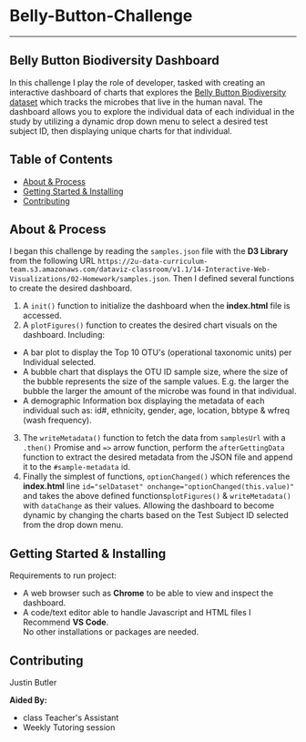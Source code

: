 # Belly-Button-Challenge
--------------------------------
## Belly Button Biodiversity Dashboard

In this challenge I play the role of developer, tasked with creating an interactive dashboard of charts that explores the [Belly Button Biodiversity dataset](http://robdunnlab.com/projects/belly-button-biodiversity/) which tracks the microbes that live in the human naval. The dashboard allows you to explore the individual data of each individual in the study by utilizing a dynamic drop down menu to select a desired test subject ID, then displaying unique charts for that individual.

## Table of Contents

- [About & Process](#about--process)
- [Getting Started & Installing](#getting-started--installing)
- [Contributing](#contributing)

## About & Process

I began this challenge by reading the `samples.json` file with the **D3 Library** from the following URL `https://2u-data-curriculum-team.s3.amazonaws.com/dataviz-classroom/v1.1/14-Interactive-Web-Visualizations/02-Homework/samples.json`. Then I defined several functions to create the desired dashboard. <br>
1. A `init()` function to initialize the dashboard when the **index.html** file is accessed. <br>
2. A `plotFigures()` function to creates the desired chart visuals on the dashboard. Including:
* A bar plot to display the Top 10 OTU's (operational taxonomic units) per Individual selected.
* A bubble chart that displays the OTU ID sample size, where the size of the bubble represents the size of the sample values. E.g. the larger the bubble the larger the amount of the microbe was found in that individual.
* A demographic Information box displaying the metadata of each individual such as: id#, ethnicity, gender, age, location, bbtype & wfreq (wash frequency). <br>
3. The `writeMetadata()` function to fetch the data from `samplesUrl` with a `.then()` Promise and `=>` arrow function, perform the `afterGettingData` function to extract the desired metadata from the JSON file and append it to the `#sample-metadata` id. 
4. Finally the simplest of functions, `optionChanged()` which references the **index.html** line `id="selDataset" onchange="optionChanged(this.value)"` and takes the above defined functions`plotFigures()` & `writeMetadata()` with `dataChange` as their values. Allowing the dashboard to become dynamic by changing the charts based on the Test Subject ID selected from the drop down menu.


## Getting Started & Installing

Requirements to run project:
* A web browser such as **Chrome** to be able to view and inspect the dashboard. 
* A code/text editor able to handle Javascript and HTML files I Recommend **VS Code**. <br>
No other installations or packages are needed.


## Contributing

Justin Butler

**Aided By:** <br>
* class Teacher's Assistant
* Weekly Tutoring session